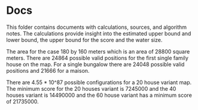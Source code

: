 # Docs

This folder contains documents with calculations, sources, and algorithm notes. The calculations provide insight into the estimated upper bound and lower bound, the upper bound for the score and the water size.

The area for the case 180 by 160 meters which is an area of 28800 square meters. There are 24864 possible valid positions for the first single family house on the map. For a single bungalow there are 24048 possible valid positions and 21666 for a maison.

There are 4.55 * 10^87 possible configurations for a 20 house variant map. The minimum score for the 20 houses variant is 7245000 and the 40 houses variant is 14490000 and the 60 house variant has a minimum score of 21735000.
